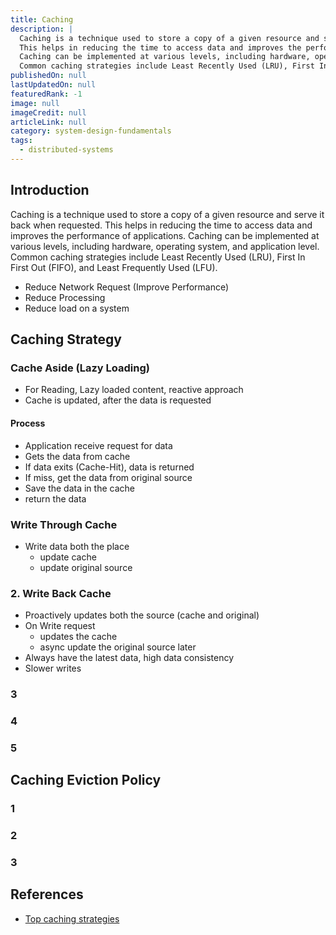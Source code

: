 ```yaml
---
title: Caching
description: |
  Caching is a technique used to store a copy of a given resource and serve it back when requested.
  This helps in reducing the time to access data and improves the performance of applications. 
  Caching can be implemented at various levels, including hardware, operating system, and application level.
  Common caching strategies include Least Recently Used (LRU), First In First Out (FIFO), and Least Frequently Used (LFU).
publishedOn: null
lastUpdatedOn: null
featuredRank: -1
image: null
imageCredit: null
articleLink: null
category: system-design-fundamentals
tags:
  - distributed-systems
---
```


## Introduction

Caching is a technique used to store a copy of a given resource and serve it back when requested. This helps in reducing the time to access data and improves the performance of applications. Caching can be implemented at various levels, including hardware, operating system, and application level. Common caching strategies include Least Recently Used (LRU), First In First Out (FIFO), and Least Frequently Used (LFU).

- Reduce Network Request (Improve Performance)
- Reduce Processing
- Reduce load on a system

## Caching Strategy

### Cache Aside (Lazy Loading)

- For Reading, Lazy loaded content, reactive approach
- Cache is updated, after the data is requested

#### Process

- Application receive request for data
- Gets the data from cache
- If data exits (Cache-Hit), data is returned
- If miss, get the data from original source
- Save the data in the cache
- return the data

### Write Through Cache

- Write data both the place
  - update cache
  - update original source

### 2. Write Back Cache

- Proactively updates both the source (cache and original)
- On Write request
  - updates the cache
  - async update the original source later
- Always have the latest data, high data consistency
- Slower writes

### 3

### 4

### 5

## Caching Eviction Policy

### 1

### 2

### 3

## References

- [Top caching strategies](https://blog.bytebytego.com/p/top-caching-strategies)
